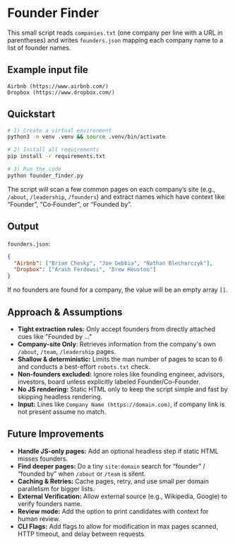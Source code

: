 # Founder Finder

This small script reads `companies.txt` (one company per line with a URL in parentheses)
and writes `founders.json` mapping each company name to a list of founder names.

## Example input file
```
Airbnb (https://www.airbnb.com/)
Dropbox (https://www.dropbox.com/)
```

## Quickstart

```bash
# 1) Create a virtual environment
python3 -m venv .venv && source .venv/bin/activate

# 2) Install all requirements
pip install -r requirements.txt

# 3) Run the code
python founder_finder.py
```

The script will scan a few common pages on each company’s site (e.g., `/about`, `/leadership`, `/founders`)
and extract names which have context like “Founder”, “Co‑Founder”, or “Founded by”.

## Output
`founders.json`:
```json
{
  "Airbnb": ["Brian Chesky", "Joe Gebbia", "Nathan Blecharczyk"],
  "Dropbox": ["Arash Ferdowsi", "Drew Houston"]
}
```

If no founders are found for a company, the value will be an empty array `[]`.

## Approach & Assumptions

- **Tight extraction rules:** Only accept founders from directly attached cues like "Founded by ..."
- **Company-site Only**: Retrieves information from the company's own `/about`, `/team`, `/leadership` pages.
- **Shallow & deterministic:** Limits the man number of pages to scan to 6 and conducts a best-effort `robots.txt` check.
- **Non-founders excluded:** Ignore roles like founding engineer, advisors, investors, board unless explicitly labeled Founder/Co-Founder.
- **No JS rendering:** Static HTML only to keep the script simple and fast by skipping headless rendering. 
- **Input:** Lines like `Company Name (https://domain.com)`, if company link is not present assume no match.

## Future Improvements

- **Handle JS-only pages:** Add an optional headless step if static HTML misses founders.
- **Find deeper pages:** Do a tiny `site:domain` search for “founder” / “founded by” when `/about` or `/team` is silent.
-  **Caching & Retries:** Cache pages, retry, and use small per domain parallelism for bigger lists.
- **External Verification:** Allow external source (e.g., Wikipedia, Google) to verify founders name.
- **Review mode:** Add the option to print candidates with context for human review.
- **CLI Flags:** Add flags to allow for modification in max pages scanned, HTTP timeout, and delay between requests
